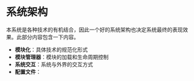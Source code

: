 # 系统架构

本系统是各种技术的有机结合，因此一个好的系统架构也决定系统最终的表现效果。此部分内容包含一下内容。

* **模块化**：具体技术的规范化形式
* **模块管理器**：模块的加载和生命周期控制
* **系统交互**：系统与外界的交互方式
* **配置文件**：

<!-- 
本系统本质上是将各种技术的有机结合，并且在具体实现上，
也通过分层、模块化等思想，保证系统中整体的可维护性和可拓展性。
此外，我们也提供 cli 和 webui 等方式对数字人进行控制。

## Core

`Core` 是消息的处理核心，
其中 `Handler` 会从 `Dynamic Message Queue`中获取消息，
并通过 `LLM` 和 `TTS` 模块生成对应回答和语音。
`Dynamic Message Queue` 会存储 `Booter` 传递过来的消息，
然后根据重要性指标来对各个消息进行优先级排序，
这样就更加充分地利用到了数字人回答问题的机会。

消息队列的设计，能让 `Handler` 异步处理消息，
将生产和处理两个步骤进行分离，从而降低了系统的耦合度。

## Booter

`Booter` 属于组织模块，
它作为一条纽带串联了处理核心，和与外部交互的模块。
此外，它也决定了整个系统的生命周期。
当管理员通过 `Controller` 向其发送了起停指令，
这时 `Booter` 则需要控制整个系统的开启与结束。

![basic_structure](./img/basic_structure.svg)
-->
